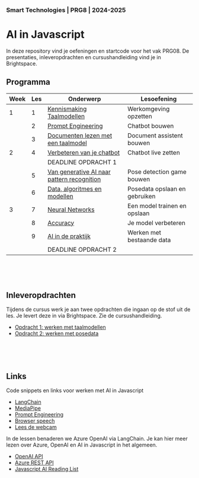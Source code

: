 ### Smart Technologies | PRG8 | 2024-2025

# AI in Javascript

In deze repository vind je oefeningen en startcode voor het vak PRG08. De presentaties, inleveropdrachten en cursushandleiding vind je in Brightspace.

## Programma

| Week | Les | Onderwerp | Lesoefening | 
|------|-----|-----------|-------------|
| 1 | 1 | [Kennismaking Taalmodellen](./les1) | Werkomgeving opzetten |
|   | 2 | [Prompt Engineering](./les2) | Chatbot bouwen |
|   | 3 | [Documenten lezen met een taalmodel](./les3) | Document assistent bouwen |
| 2 | 4 | [Verbeteren van je chatbot](./les4) | Chatbot live zetten |
|   |   | DEADLINE OPDRACHT 1 |
|   | 5 | [Van generative AI naar pattern recognition](./les5) | Pose detection game bouwen | 
|   | 6 | [Data, algoritmes en modellen](./les6) | Posedata opslaan en gebruiken | 
| 3 | 7 | [Neural Networks](./les7) | Een model trainen en opslaan | 
|   | 8 | [Accuracy](./les8) | Je model verbeteren | 
|   | 9 | [AI in de praktijk](./les9) | Werken met bestaande data |
|   |   | DEADLINE OPDRACHT 2 |

<br>
<br>
<br>

## Inleveropdrachten

Tijdens de cursus werk je aan twee opdrachten die ingaan op de stof uit de les. Je levert deze in via Brightspace. Zie de cursushandleiding.

- [Opdracht 1: werken met taalmodellen](./opdracht1.md)
- [Opdracht 2: werken met posedata](./opdracht2.md)

<br>
<br>
<br>

## Links

Code snippets en links voor werken met AI in Javascript

- [LangChain](https://js.langchain.com/docs/get_started/quickstart)
- [MediaPipe](https://mediapipe-studio.webapps.google.com/home)
- [Prompt Engineering](https://platform.openai.com/docs/guides/prompt-engineering)
- [Browser speech](./snippets/speech.md)
- [Lees de webcam](./snippets/camera.md)

In de lessen benaderen we Azure OpenAI via LangChain. Je kan hier meer lezen over Azure, OpenAI en AI in Javascript in het algemeen.

- [OpenAI API](https://platform.openai.com/docs/introduction)
- [Azure REST API](https://learn.microsoft.com/en-gb/azure/ai-services/openai/reference)
- [Javascript AI Reading List](https://github.com/HR-CMGT/Javascript-Machine-Learning)
